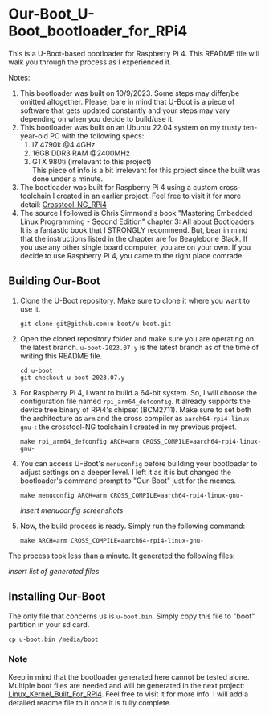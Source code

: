 # Our-Boot_U-Boot_bootloader_for_RPi4

This is a U-Boot-based bootloader for Raspberry Pi 4. This README file will walk you through the process as I experienced it.

Notes:
  1. This bootloader was built on 10/9/2023. Some steps may differ/be omitted altogether. Please, bare in mind that U-Boot is a piece of software that gets updated constantly and your steps may vary depending on when you decide to build/use it.
  2. This bootloader was built on an Ubuntu 22.04 system on my trusty ten-year-old PC with the following specs:
       1. i7 4790k @4.4GHz
       1. 16GB DDR3 RAM @2400MHz
       1. GTX 980ti (irrelevant to this project) \
This piece of info is a bit irrelevant for this project since the built was done under a minute.
  3. The bootloader was built for Raspberry Pi 4 using a custom cross-toolchain I created in an earlier project. Feel free to visit it for more detail: [Crosstool-NG_RPi4](https://github.com/AhmedAlyEl-Ghannam/Crosstool-NG_RPi4)
  4. The source I followed is Chris Simmond's book "Mastering Embedded Linux Programming - Second Edition" chapter 3: All about Bootloaders. It is a fantastic book that I STRONGLY recommend. But, bear in mind that the instructions listed in the chapter are for Beaglebone Black. If you use any other single board computer, you are on your own. If you decide to use Raspberry Pi 4, you came to the right place comrade.


## Building Our-Boot

1. Clone the U-Boot repository. Make sure to clone it where you want to use it.
   
   ```
   git clone git@github.com:u-boot/u-boot.git
   ```

   
2. Open the cloned repository folder and make sure you are operating on the latest branch. `u-boot-2023.07.y` is the latest branch as of the time of writing this README file.

   ```
   cd u-boot
   git checkout u-boot-2023.07.y
   ```

3. For Raspberry Pi 4, I want to build a 64-bit system. So, I will choose the configuration file named `rpi_arm64_defconfig`. It already supports the device tree binary of RPi4's chipset (BCM2711). Make sure to set both the architecture as `arm` and the cross compiler as `aarch64-rpi4-linux-gnu-`: the crosstool-NG toolchain I created in my previous project.

   ```
   make rpi_arm64_defconfig ARCH=arm CROSS_COMPILE=aarch64-rpi4-linux-gnu-
   ```

4. You can access U-Boot's `menuconfig` before building your bootloader to adjust settings on a deeper level. I left it as it is but changed the bootloader's command prompt to "Our-Boot" just for the memes.

   ```
   make menuconfig ARCH=arm CROSS_COMPILE=aarch64-rpi4-linux-gnu-
   ```
   *insert menuconfig screenshots*

5. Now, the build process is ready. Simply run the following command:

   ```
   make ARCH=arm CROSS_COMPILE=aarch64-rpi4-linux-gnu-
   ```


The process took less than a minute. It generated the following files:

  *insert list of generated files*


## Installing Our-Boot

The only file that concerns us is `u-boot.bin`. Simply copy this file to "boot" partition in your sd card.

  ```
  cp u-boot.bin /media/boot
  ```

### Note
Keep in mind that the bootloader generated here cannot be tested alone. Multiple boot files are needed and will be generated in the next project: [Linux_Kernel_Built_For_RPi4](https://github.com/AhmedAlyEl-Ghannam/Linux_Kernel_Built_For_RPi4). Feel free to visit it for more info. I will add a detailed readme file to it once it is fully complete.
   

   

   
   
